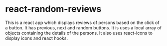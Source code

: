 # react-random-reviews
This is a react app which displays reviews of persons based on the click of a button. It has previous, next and random buttons. It is uses a local array of objects containing the details of the persons. It also uses react-icons to display icons and react hooks.
